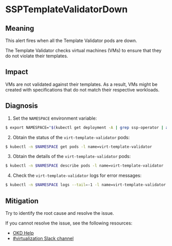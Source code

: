 # SSPTemplateValidatorDown
<!-- Edited by apinnick, Nov 2022-->

## Meaning

This alert fires when all the Template Validator pods are down.

The Template Validator checks virtual machines (VMs) to ensure that they do not violate their templates.

## Impact

VMs are not validated against their templates. As a result, VMs might be created with specifications that do not match their respective workloads.

## Diagnosis

1. Set the `NAMESPACE` environment variable:
  ```bash
$ export NAMESPACE="$(kubectl get deployment -A | grep ssp-operator | awk '{print $1}')"
  ```
2. Obtain the status of the `virt-template-validator` pods:
  ```bash
$ kubectl -n $NAMESPACE get pods -l name=virt-template-validator
  ```
3. Obtain the details of the `virt-template-validator` pods:
  ```bash
$ kubectl -n $NAMESPACE describe pods -l name=virt-template-validator
  ```
4. Check the  `virt-template-validator` logs for error messages:
  ```bash
$ kubectl -n $NAMESPACE logs --tail=-1 -l name=virt-template-validator
  ```

## Mitigation

Try to identify the root cause and resolve the issue.
<!--DS: If you cannot resolve the issue, log in to the link:https://access.redhat.com[Customer Portal] and open a support case, attaching the artifacts gathered during the Diagnosis procedure.-->
<!--USstart-->
If you cannot resolve the issue, see the following resources:

- [OKD Help](https://www.okd.io/help/)
- [#virtualization Slack channel](https://kubernetes.slack.com/channels/virtualization)
<!--USend-->

